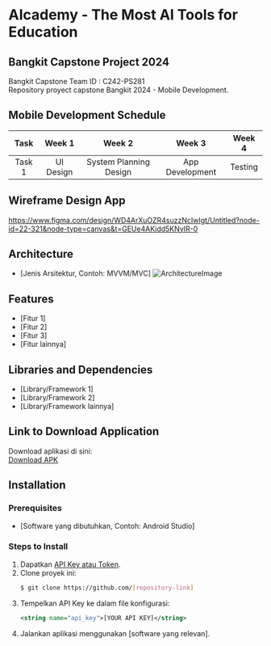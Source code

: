 # AIcademy - The Most AI Tools for Education

## Bangkit Capstone Project 2024

Bangkit Capstone Team ID : C242-PS281  
Repository proyect capstone Bangkit 2024 - Mobile Development.

## Mobile Development Schedule
|  Task  |     Week 1     |             Week 2             |       Week 3       |       Week 4       |  
| :----: | :------------: | :----------------------------: | :----------------: | :----------------: |
| Task 1 | UI Design      | System Planning Design         | App Development    | Testing            | 

## Wireframe Design App
https://www.figma.com/design/WD4ArXuOZR4suzzNcIwIgt/Untitled?node-id=22-321&node-type=canvas&t=GEUe4AKidd5KNyIR-0



## Architecture
- [Jenis Arsitektur, Contoh: MVVM/MVC]
![ArchitectureImage](./path-to-architecture-image.png)

## Features
- [Fitur 1]
- [Fitur 2]
- [Fitur 3]
- [Fitur lainnya]

## Libraries and Dependencies
- [Library/Framework 1]
- [Library/Framework 2]
- [Library/Framework lainnya]

## Link to Download Application
Download aplikasi di sini:  
[Download APK](#)

## Installation
### Prerequisites
- [Software yang dibutuhkan, Contoh: Android Studio]
  
### Steps to Install
1. Dapatkan [API Key atau Token](https://link-ke-tempat-api-key.com).
2. Clone proyek ini:  
    ```bash
    $ git clone https://github.com/[repository-link]
    ```
3. Tempelkan API Key ke dalam file konfigurasi:  
    ```xml
    <string name="api_key">[YOUR API KEY]</string>
    ```
4. Jalankan aplikasi menggunakan [software yang relevan].
